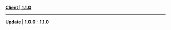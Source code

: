 **[Client | 1.1.0](https://autopatchhk.yuanshen.com/client_app/pc_mihoyo/20201111_8e266b33e565ddf8/GenshinImpact_1.1.0.zip)**

---

**[Update | 1.0.0 - 1.1.0](https://autopatchhk.yuanshen.com/client_app/pc_diff/10/1.0.0_1.1.0_diff_beaxhjVU.zip)**
